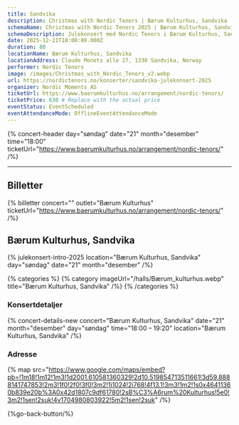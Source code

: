 ```yaml
---
title: Sandvika
description: Christmas with Nordic Tenors | Bærum Kulturhus, Sandvika
schemaName: Christmas with Nordic Tenors 2025 | Bærum Kulturhus, Sandvika
schemaDescription: Julekonsert med Nordic Tenors i Bærum Kulturhus, Sandvika
date: 2025-12-21T18:00:00.000Z
duration: 80
locationName: Bærum Kulturhus, Sandvika
locationAddress: Claude Monets alle 27, 1338 Sandvika, Norway
performer: Nordic Tenors
image: /images/Christmas_with_Nordic_Tenors_v2.webp
url: https://nordictenors.no/konserter/sandvika-julekonsert-2025
organizer: Nordic Moments AS
ticketUrl: https://www.baerumkulturhus.no/arrangement/nordic-tenors/
ticketPrice: 630 # Replace with the actual price
eventStatus: EventScheduled
eventAttendanceMode: OfflineEventAttendanceMode
---
```


{% concert-header day="søndag" date="21" month="desember" time="18:00" ticketUrl="https://www.baerumkulturhus.no/arrangement/nordic-tenors/" /%}

---

## Billetter

{% billetter concert="" outlet="Bærum Kulturhus" ticketUrl="https://www.baerumkulturhus.no/arrangement/nordic-tenors/" /%}

## Bærum Kulturhus, Sandvika

{% julekonsert-intro-2025 location="Bærum Kulturhus, Sandvika" day="søndag" date="21" month="desember" /%}

{% categories %}
{% category imageUrl="/halls/Bærum_kulturhus.webp" title="Bærum Kulturhus, Sandvika" /%}
{% /categories %}

### Konsertdetaljer

{% concert-details-new concert="Bærum Kulturhus, Sandvika" date="21" month="desember" day="søndag" time="18:00 – 19:20" location="Bærum Kulturhus, Sandvika" /%}

### Adresse

{% map src="https://www.google.com/maps/embed?pb=!1m18!1m12!1m3!1d2001.610581360329!2d10.519854713511661!3d59.8888141747853!2m3!1f0!2f0!3f0!3m2!1i1024!2i768!4f13.1!3m3!1m2!1s0x46411360b839e20b%3A0x42d1807c9df61780!2sB%C3%A6rum%20Kulturhus!5e0!3m2!1sen!2suk!4v1704980803922!5m2!1sen!2suk" /%}

{%go-back-button/%}
